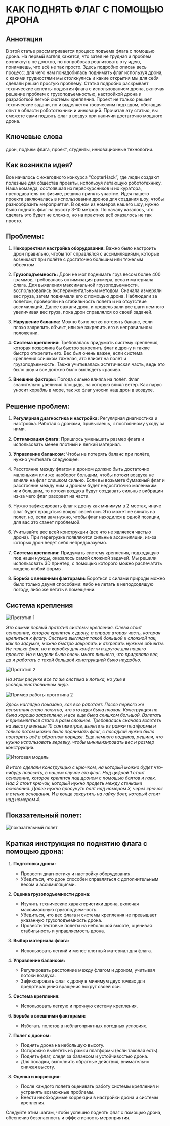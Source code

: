 # КАК ПОДНЯТЬ ФЛАГ С ПОМОЩЬЮ ДРОНА

## Аннотация
В этой статье рассматривается процесс подъема флага с помощью дрона. На первый взгляд кажется, что затея не трудная и проблем возникнуть не должно, но попробовав реализовать эту идею, понимаешь, что всё не так просто. Здесь подробно описан весь процесс: для чего нам понадобилась поднимать флаг используя дрона, с какими трудностями мы столкнулись и какие открытия мы для себя сделали решая простую проблему. Статья подробно раскрывает технические аспекты поднятия флага с использованием дрона, включая решение проблем с грузоподъемностью, настройкой дрона и разработкой легкой системы крепления. Проект не только решает технические задачи, но и выделяется творческим подходом, обогащая опыт в области робототехники и инноваций. Прочитав эту статью, вы сможете сами поднять флаг в воздух при наличии достаточно мощного дрона.

## Ключевые слова
дрон, подъем флага, проект, студенты, инновационные технологии.

## Как возникла идея?
Все началось с ежегодного конкурса “CopterHack”, где люди создают полезные для общества проекты, используя летающую робототехнику. Наша команда, состоявшая из первокурсников и их куратора, преподавателя по физике, решила принять участие. Идея нашего проекта заключалась в использовании дронов для создания шоу, чтобы разнообразить мероприятия. В одном из номеров нашего шоу, нужно было поднять флаг на высоту 3-10 метров. По началу казалось, что сделать это будет не сложно, но на практике всё оказалось не так просто.

## Проблемы:
1. **Некорректная настройка оборудования:** Важно было настроить дрон правильно, чтобы тот справлялся с ассимиляциями, которые возникают при полёте с достаточно большим или тяжелым объектом.

2. **Грузоподъемность:** Дрон не мог поднимать груз весом более 400 граммов, требовалась оптимизация размера, веса и материала флага.
Для выявления максимальной грузоподъемности, воспользовались экспериментальным методом. Сначала измеряли вес груза, затем поднимали его с помощью дрона. Наблюдали за полетом, проверяли на стабильность полета и на отсутствие ассимиляций. Далее сажали дрон, и проделывали все шаги немного увеличивая вес груза, пока дрон справлялся со своей задачей.

3. **Нарушение баланса:** Можно было легко потерять баланс, если плохо закрепить объект, или же закрепить его в неправильном положении.

4. **Система крепления:** Требовалась придумать систему крепления, которая позволила бы быстро закрепить флаг к дрону и также быстро открепить его. Вес был очень важен, если система крепления слишком тяжелая, это влияет на полёт и грузоподъемность. Также учитывалась эстетическая часть, ведь это было шоу и все должно было выглядеть красиво.

5. **Внешние факторы:** Погода сильно влияла на полёт. Флаг значительно увеличил площадь, на которую влиял ветер. Как парус уносит корабль в море, так же флаг уносил наш дрон в воздухе.

## Решение проблем:
1. **Регулярная диагностика и настройка:** Регулярная диагностика и настройка. Работая с дронами, привыкаешь, к постоянному уходу за ними.
2. **Оптимизация флага:** Пришлось уменьшить размер флага и использовать менее плотный и легкий материал.
3. **Управление балансом:** Чтобы не потерять баланс при полёте, нужно учитывать следующее:
1.	Расстояние между флагом и дроном должно быть достаточно маленьким или же наоборот большим, чтобы потоки воздуха не влияли на флаг слишком сильно. Если вы возьмете бумажный флаг и расстояние между ним и дроном будет недостаточно маленьким или большим, то потоки воздуха будут создавать сильные вибрации из-за чего флаг разорвет на части.
2.	Нужно зафиксировать флаг к дрону как минимум в 2 местах, иначе флаг будет вращаться вокруг своей оси. Это может не влиять на полет, но, если вам нужно, чтобы флаг находился в одной позиции, для вас это станет проблемой.
3.	Учитывайте вес всей конструкции (все что не является частью дрона). При перегрузке появляются сильные ассимиляции, из-за которых дрон ведет себя непредсказуемо.

4. **Система крепления:** Придумать систему крепления, подходящую под наши нужды, оказалось самой сложной задачей. Мы решили использовать 3D принтер, с помощью которого можно распечатать модель любой формы.
5. **Борьба с внешними факторами:** Бороться с силами природы можно было только двумя способами: либо не летать в неподходящую погоду, либо же летать в помещении.

## Система крепления
![Прототип 1](resources/прототип%201.png)

*Это самый первый прототип системы крепления. Слева стоит основание, которое крепится к дрону, а справа вторая часть, которая крепиться к флагу. Система выглядит такой большой и сложной так, как по задумке, можно быстро закрепить и открепить нужные объекты. Не только флаг, но и коробку для конфетти и другое для нашего проекта. Но в модели было очень много лишнего, что придавало вес, да и работать с такой большой конструкцией было неудобно.*

![Прототип 2](resources/прототип%202.png)

*На этом рисунке все та же система и логика, но уже в усовершенствованном виде.*

![Пример работы прототипа 2](resources/прототип%202%20с%20дроном.png)

*Здесь наглядно показано, как все работает.
После первого же испытания стало понятно, что это идея была плохая. Конструкция не была хорошо закреплена, и все еще была слишком большой. Взлетать и приземляться стало в разы сложнее. Требовалась сначала взлететь на высоту меньше 10 сантиметров, вылететь из рамки платформы и только потом можно было поднимать флаг, с посадкой нужно было повторить всё в обратном порядке. Еще немного подумав, решили, что нужно использовать веревку, чтобы минимизировать вес и размер конструкции.*

![Итоговая модель](resources/итоговая%20модель.png)

*В итоге сделали конструкцию с крючком, на который можно будет что-нибудь повесить, в нашем случае это флаг. Над цифрой 1 стоит основание, которое крепится под дроном с помощью болтов и гаек. Над 2 стоит крючок, который нужно продеть между стенками основания. Далее нужно просунуть болт над номером 3, через крючок и стенки основания. И в конце закрутить на гайку болт, который стоит над номером 4.*

## Показательный полет:

![показательный полет](resources/%D0%B4%D0%B5%D0%BC%D0%BE%D0%BD%D1%81%D1%82%D1%80%D0%B0%D1%86%D0%B8%D1%8F.jpeg)

## Краткая инструкция по поднятию флага с помощью дрона:

1. **Подготовка дрона:**
   - Провести диагностику и настройку оборудования.
   - Убедиться, что дрон способен справляться с дополнительным весом и ассимиляциями.

2. **Оценка грузоподъемности дрона:**
   - Изучить технические характеристики дрона, включая максимальную грузоподъемность.
   - Убедиться, что вес флага и системы крепления не превышает указанную грузоподъемность дрона.
   - Провести тестовые полеты на небольшой высоте, оценивая стабильность и управляемость дрона.

3. **Выбор материала флага:**
   - Использовать легкий и менее плотный материал для флага.

4. **Управление балансом:**
   - Регулировать расстояние между флагом и дроном, учитывая потоки воздуха.
   - Зафиксировать флаг к дрону в минимум двух точках для предотвращения вращения вокруг своей оси.

5. **Система крепления:**
   - Использовать легкую и прочную систему крепления.

6. **Борьба с внешними факторами:**
   - Избегать полетов в неблагоприятных погодных условиях.

7. **Полет с дроном:**
   - Поднять дрона на небольшую высоту.
   - Осторожно вылететь из рамки платформы (если таковая есть).
   - Поднять флаг, следя за балансом и устойчивостью дрона.
   - Для посадки, выполнить обратные действия, внимательно снижая высоту.

8. **Оценка и коррекция:**
   - После каждого полета оценивать работу системы крепления и устранять возможные проблемы.
   - Внести необходимые коррекции в настройки дрона и системы крепления.

Следуйте этим шагам, чтобы успешно поднять флаг с помощью дрона, обеспечив безопасность и эффективность мероприятия.
